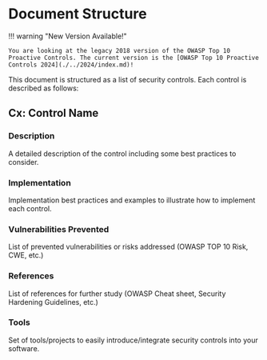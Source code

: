 # Document Structure

!!! warning "New Version Available!"

    You are looking at the legacy 2018 version of the OWASP Top 10 Proactive Controls. The current version is the [OWASP Top 10 Proactive Controls 2024](./../2024/index.md)!

This document is structured as a list of security controls. Each control is described as follows:

## Cx: Control Name

### Description

A detailed description of the control including some best practices to consider.

### Implementation

Implementation best practices  and examples to illustrate how to implement each control.

### Vulnerabilities Prevented

List of prevented vulnerabilities or risks addressed (OWASP TOP 10 Risk, CWE, etc.)

### References

List of references for further study (OWASP Cheat sheet, Security Hardening Guidelines, etc.)

### Tools

Set of tools/projects to easily introduce/integrate security controls into your software.
